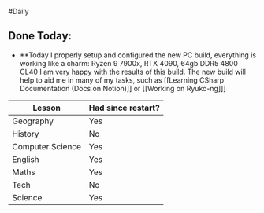 #Daily 
## Done Today: 

- **Today I properly setup and configured the new PC build, everything is working like a charm: 
	Ryzen 9 7900x, RTX 4090, 64gb DDR5 4800 CL40 
	I am very happy with the results of this build. 
	The new build will help to aid me in many of my tasks, such as [[Learning CSharp  Documentation (Docs on Notion)]] or [[Working on Ryuko-ng]]]

| Lesson           | Had since restart? |
| ---------------- | ------------------ |
| Geography        | Yes                |
| History          | No                 |
| Computer Science | Yes                |
| English          | Yes                |
| Maths            | Yes                |
| Tech             | No                 |
| Science          | Yes                   |
